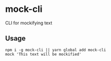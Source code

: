 # mock-cli

CLI for mockifying text

## Usage

```
npm i -g mock-cli || yarn global add mock-cli
mock 'This text will be mockified'
```
